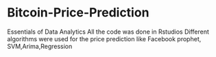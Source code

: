 # Bitcoin-Price-Prediction
Essentials of Data Analytics
All the code was done in Rstudios
Different algorithms were used for the price prediction like Facebook prophet, SVM,Arima,Regression
